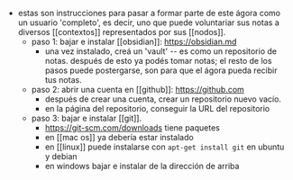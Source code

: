 - estas son instrucciones para pasar a formar parte de este ágora como un usuario 'completo', es decir, uno que puede voluntariar sus notas a diversos [[contextos]] representados por sus [[nodos]].
	- paso 1: bajar e instalar [[obsidian]]: https://obsidian.md
		- una vez instalado, creá un 'vault' -- es como un repositorio de notas. después de esto ya podés tomar notas; el resto de los pasos puede postergarse, son para que el ágora pueda recibir tus notas.
	- paso 2: abrir una cuenta en [[github]]: https://github.com
		- después de crear una cuenta, crear un repositorio nuevo vacío.
		- en la página del repositorio, conseguir la URL del repositorio 
	- paso 3: bajar e instalar [[git]].
		- https://git-scm.com/downloads tiene paquetes
		- en [[mac os]] ya debería estar instalado
		- en [[linux]] puede instalarse con `apt-get install git` en ubuntu y debian
		- en windows bajar e instalar de la dirección de arriba